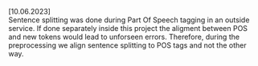 [10.06.2023]  
Sentence splitting was done during Part Of Speech tagging in an outside service.
If done separately inside this project the aligment between POS and new tokens would lead to unforseen errors.
Therefore, during the preprocessing we align sentence splitting to POS tags and not the other way.
